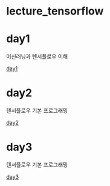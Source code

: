 # lecture_tensorflow

# day1

머신러닝과 텐서플로우 이해

[day1](/day1/day1.md)

# day2

텐서플로우 기본 프로그래밍

[day2](/day2/day2.md)


# day3

텐서플로우 기본 프로그래밍

[day3](/day3/day3.md)
